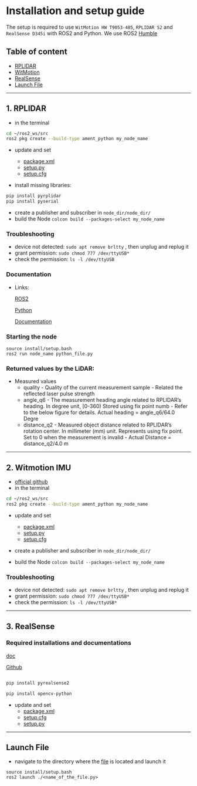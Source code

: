 # Installation and setup guide
The setup is required to use `WitMotion HW T9053-485`, `RPLIDAR S2`  and `RealSense D345i` with ROS2 and Python.
We use ROS2 [Humble](https://docs.ros.org/en/humble/index.html)

## Table of content

- [RPLIDAR](#1-rplidar)
- [WitMotion](#2-witmotion-imu)
- [RealSense](#3-realsense)
- [Launch File](#launch-file)


---

## 1. RPLIDAR

- in the terminal

```bash
cd ~/ros2_ws/src
ros2 pkg create --build-type ament_python my_node_name
```


- update and set
  - [package.xml](https://github.com/FjoGeo/ROS_Tutotrial/blob/master/rplidar/rp_test/package.xml)
  - [setup.py](https://github.com/FjoGeo/ROS_Tutotrial/blob/master/rplidar/rp_test/setup.py)
  - [setup.cfg](https://github.com/FjoGeo/ROS_Tutotrial/blob/master/rplidar/rp_test/setup.cfg)



- install missing libraries:
```bash
pip install pyrplidar
pip install pyserial
```

- create a publisher and subscriber in `node_dir/node_dir/`
- build the Node `colcon build --packages-select my_node_name`


### Troubleshooting
- device not detected: `sudo apt remove brltty` , then unplug and replug it
- grant permission: `sudo chmod 777 /dev/ttyUSB*`
- check the permission: `ls -l /dev/ttyUSB`


### Documentation
- Links:


    [ROS2](https://github.com/Slamtec/rplidar_ros/blob/ros2/launch/rplidar_s2_launch.py)

    [Python](https://github.com/Hyun-je/pyrplidar)

    [Documentation](http://bucket.download.slamtec.com/ccb3c2fc1e66bb00bd4370e208b670217c8b55fa/LR001_SLAMTEC_rplidar_protocol_v2.1_en.pdf)


### Starting the node
```
source install/setup.bash
ros2 run node_name python_file.py
```


###  Returned values by the LiDAR:
* Measured values
    * quality - Quality of the current measurement sample - Related the reflected laser pulse strength
    * angle_q6 - The measurement heading angle related to RPLIDAR’s heading. In degree unit, [0-360) Stored using fix point numb - Refer to the below figure for details. Actual heading = angle_q6/64.0 Degre
    * distance_q2 - Measured object distance related to RPLIDAR’s rotation center. In millimeter (mm) unit. Represents using fix point. Set to 0 when the measurement is invalid - Actual Distance = distance_q2/4.0 m

---

## 2. Witmotion IMU


- [official github](https://github.com/WITMOTION/WitHighModbus_HWT9073485)
- in the terminal

```bash
cd ~/ros2_ws/src
ros2 pkg create --build-type ament_python my_node_name
```

- update and set
  - [package.xml](https://github.com/FjoGeo/ROS_Tutotrial/blob/master/WitMotion/package.xml)
  - [setup.py](https://github.com/FjoGeo/ROS_Tutotrial/blob/master/WitMotion/setup.py)
  - [setup.cfg](https://github.com/FjoGeo/ROS_Tutotrial/blob/master/WitMotion/setup.cfg)

- create a publisher and subscriber in `node_dir/node_dir/`
- build the Node `colcon build --packages-select my_node_name`

### Troubleshooting
- device not detected: `sudo apt remove brltty` , then unplug and replug it
- grant permission: `sudo chmod 777 /dev/ttyUSB*`
- check the permission: `ls -l /dev/ttyUSB*`

---

## 3. RealSense

### Required installations and documentations

[doc](https://github.com/IntelRealSense/librealsense/blob/master/doc/distribution_linux.md#installing-the-packages)

[Github](https://github.com/IntelRealSense/realsense-ros?tab=readme-ov-file)


```bash

pip install pyrealsense2

pip install opencv-python

```

- update and set
  - [package.xml](https://github.com/FjoGeo/ROS_Tutotrial/blob/master/realsense/my_realsense/package.xml)
  - [setup.cfg](https://github.com/FjoGeo/ROS_Tutotrial/blob/master/realsense/my_realsense/setup.cfg)
  - [setup.py](https://github.com/FjoGeo/ROS_Tutotrial/blob/master/realsense/my_realsense/setup.py)

---

## Launch File

- navigate to the directory where the [file](https://github.com/FjoGeo/ROS_Tutotrial/blob/master/launch/launch_all_sensors.py) is located and launch it

```
source install/setup.bash
ros2 launch ./<name_of_the_file.py>
```
